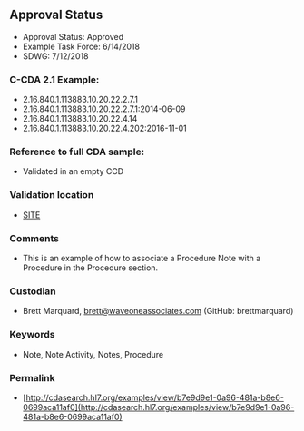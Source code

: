 ## Approval Status 

* Approval Status: Approved
* Example Task Force: 6/14/2018
* SDWG: 7/12/2018

### C-CDA 2.1 Example:

* 2.16.840.1.113883.10.20.22.2.7.1
* 2.16.840.1.113883.10.20.22.2.7.1:2014-06-09
* 2.16.840.1.113883.10.20.22.4.14
* 2.16.840.1.113883.10.20.22.4.202:2016-11-01

### Reference to full CDA sample:

* Validated in an empty CCD

### Validation location

* [SITE](https://site.healthit.gov/sandbox-ccda/ccda-validator)


### Comments

* This is an example of how to associate a Procedure Note with a Procedure in the Procedure section.

### Custodian

* Brett Marquard, brett@waveoneassociates.com (GitHub: brettmarquard)

### Keywords

* Note, Note Activity, Notes, Procedure


### Permalink 

* [http://cdasearch.hl7.org/examples/view/b7e9d9e1-0a96-481a-b8e6-0699aca11af0](http://cdasearch.hl7.org/examples/view/b7e9d9e1-0a96-481a-b8e6-0699aca11af0)